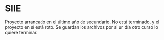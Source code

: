 # SIIE
Proyecto arrancado en el último año de secundario. No está terminado, y el proyecto en sí está roto. Se guardan los archivos por si un día otro curso lo quiere terminar.
